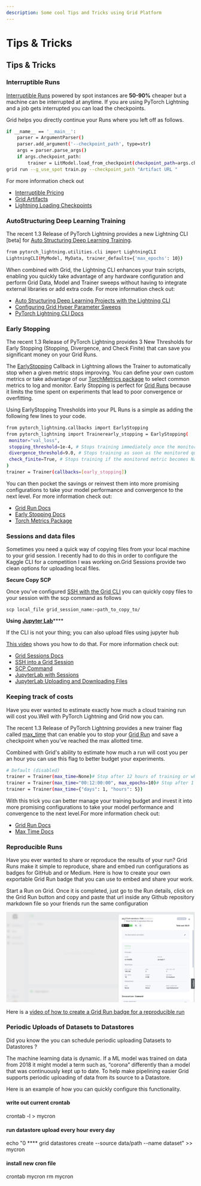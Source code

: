 ```yaml
---
description: Some cool Tips and Tricks using Grid Platform
---
```


# Tips & Tricks

## Tips & Tricks

### Interruptible Runs

[Interruptible Runs](../products/run-run-and-sweep-github-files/interruptible-machines.md) powered by spot instances are **50-90%** cheaper but a machine can be interrupted at anytime. If you are using PyTorch Lightning and a job gets interrupted you can load the checkpoints.

Grid helps you directly continue your Runs where you left off as follows.

```bash
if __name__ == '__main__':
    parser = ArgumentParser()
    parser.add_argument('--checkpoint_path', type=str)
    args = parser.parse_args()
    if args.checkpoint_path:
        trainer = LitModel.load_from_checkpoint(checkpoint_path=args.checkpoint_path)
grid run --g_use_spot train.py --checkpoint_path "Artifact URL "
```

For more information check out

* [Interruptible Pricing](https://docs.grid.ai/platform/billing-rates)
* [Grid Artifacts](https://docs.grid.ai/products/run-run-and-sweep-github-files/artifacts)
* [Lightning Loading Checkpoints](https://pytorch-lightning.readthedocs.io/en/latest/common/weights\_loading.html)

### AutoStructuring Deep Learning Training

The recent 1.3 Release of PyTorch Lightning provides a new Lightning CLI \[beta] for [Auto Structuring Deep Learning Training](https://devblog.pytorchlightning.ai/auto-structuring-deep-learning-projects-with-the-lightning-cli-9f40f1ef8b36).

```bash
from pytorch_lightning.utilities.cli import LightningCLI
LightningCLI(MyModel, MyData, trainer_defaults={'max_epochs': 10})
```

When combined with Grid, the Lightning CLI enhances your train scripts, enabling you quickly take advantage of any hardware configuration and perform Grid Data, Model and Trainer sweeps without having to integrate external libraries or add extra code. For more information check out:

* [Auto Structuring Deep Learning Projects with the Lightning CLI](https://devblog.pytorchlightning.ai/auto-structuring-deep-learning-projects-with-the-lightning-cli-9f40f1ef8b36)
* [Configuring Grid Hyper Parameter Sweeps](https://docs.grid.ai/products/run-run-and-sweep-github-files/sweep-syntax)
* [PyTorch Lightning CLI Docs](https://pytorch-lightning.readthedocs.io/en/latest/common/lightning\_cli.html)

### Early Stopping

The recent 1.3 Release of PyTorch Lightning provides 3 New Thresholds for Early Stopping (Stopping, Divergence, and Check Finite) that can save you significant money on your Grid Runs.

The [EarlyStopping](https://pytorch-lightning.readthedocs.io/en/latest/common/early\_stopping.html) Callback in Lightning allows the Trainer to automatically stop when a given metric stops improving. You can define your own custom metrics or take advantage of our [TorchMetrics package](https://bit.ly/2RxOvVp) to select common metrics to log and monitor. Early Stopping is perfect for [Grid Runs](https://docs.grid.ai/products/run-run-and-sweep-github-files#runs) because it limits the time spent on experiments that lead to poor convergence or overfitting.

Using EarlyStopping Thresholds into your PL Runs is a simple as adding the following few lines to your code.

```bash
from pytorch_lightning.callbacks import EarlyStopping
from pytorch_lightning import Trainerearly_stopping = EarlyStopping(
 monitor="val_loss",
 stopping_threshold=1e-4, # Stops training immediately once the monitored quantity reaches this threshold
 divergence_threshold=9.0, # Stops training as soon as the monitored quantity becomes worse than this threshold
 check_finite=True, # Stops training if the monitored metric becomes NaN or infinite.
)
trainer = Trainer(callbacks=[early_stopping])
```

You can then pocket the savings or reinvest them into more promising configurations to take your model performance and convergence to the next level. For more information check out:

* [Grid Run Docs](https://bit.ly/3fyBRgT)
* [Early Stopping Docs](https://bit.ly/3fnIUZu)
* [Torch Metrics Package](https://bit.ly/2RxOvVp)

### Sessions and data files

Sometimes you need a quick way of copying files from your local machine to your grid session. I recently had to do this in order to configure the Kaggle CLI for a competition I was working on.Grid Sessions provide two clean options for uploading local files.

**Secure Copy SCP**

Once you’ve configured [SSH with the Grid CLI](https://docs.grid.ai/products/sessions/how-to-ssh-into-a-session) you can quickly copy files to your session with the scp command as follows

```
scp local_file grid_session_name:~path_to_copy_to/
```

**Using** [**Jupyter Lab**](https://docs.grid.ai/products/sessions/jupyterlab-with-sessions)\*\*\*\*

If the CLI is not your thing; you can also upload files using jupyter hub

[This video](https://www.youtube.com/watch?time\_continue=14\&v=1bd2QHqQSH4\&feature=emb\_title) shows you how to do that. For more information check out:

* [Grid Sessions Docs](https://docs.grid.ai/products/sessions)
* [SSH into a Grid Session](https://docs.grid.ai/products/sessions/how-to-ssh-into-a-session)
* [SCP Command](https://linuxize.com/post/how-to-use-scp-command-to-securely-transfer-files/)
* [JupyterLab with Sessions](https://docs.grid.ai/products/sessions/jupyterlab-with-sessions)
* [JupyterLab Uploading and Downloading Files](https://jupyterlab.readthedocs.io/en/stable/user/files.html#uploading-and-downloading)

### Keeping track of costs

Have you ever wanted to estimate exactly how much a cloud training run will cost you.Well with PyTorch Lightning and Grid now you can.

The recent 1.3 Release of PyTorch Lightning provides a new trainer flag called [max\_time](https://pytorch-lightning.readthedocs.io/en/1.3.1/common/trainer.html#max-time) that can enable you to stop your [Grid Run](https://docs.grid.ai/products/run-run-and-sweep-github-files#runs) and save a checkpoint when you’ve reached the max allotted time.

Combined with Grid's ability to estimate how much a run will cost you per an hour you can use this flag to better budget your experiments.

```bash
# Default (disabled)
trainer = Trainer(max_time=None)# Stop after 12 hours of training or when reaching 10 epochs (string)
trainer = Trainer(max_time="00:12:00:00", max_epochs=10)# Stop after 1 day and 5 hours (dict)
trainer = Trainer(max_time={"days": 1, "hours": 5})
```

With this trick you can better manage your training budget and invest it into more promising configurations to take your model performance and convergence to the next level.For more information check out:

* [Grid Run Docs](https://bit.ly/3fyBRgT)
* [Max Time Docs](https://pytorch-lightning.readthedocs.io/en/1.3.1/common/trainer.html#max-time)

### Reproducible Runs

Have you ever wanted to share or reproduce the results of your run? Grid Runs make it simple to reproduce, share and embed run configurations as badges for GitHub and or Medium. Here is how to create your own exportable Grid Run badge that you can use to embed and share your work.

Start a Run on Grid. Once it is completed, just go to the Run details, click on the Grid Run button and copy and paste that url inside any Github repository markdown file so your friends run the same configuration

![](<../.gitbook/assets/image (136).png>)

Here is a [video of how to create a Grid Run badge for a reproducible run](broken-reference)

### Periodic Uploads of Datasets to Datastores

Did you know the you can schedule periodic uploading Datasets to Datastores ?

The machine learning data is dynamic. If a ML model was trained on data from 2018 it might model a term such as, “corona” differently than a model that was continuously kept up to date. To help make pipelining easier Grid supports periodic uploading of data from its source to a Datastore.

Here is an example of how you can quickly configure this functionality.

#### write out current crontab

crontab -l > mycron

#### run datastore upload every hour every day

echo "0 **** grid datastores create --source data/path --name dataset" >> mycron

#### install new cron file

crontab mycron rm mycron
